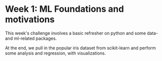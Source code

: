 # Week 1: ML Foundations and motivations

This week's challenge involves a basic refresher on python and some data- and ml-related packages.

At the end, we pull in the popular iris dataset from scikit-learn and perform some analysis and regression, with visualizations.
